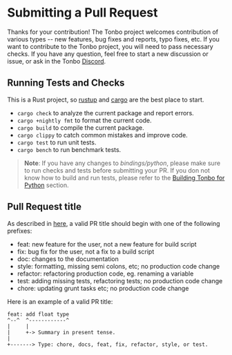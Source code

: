 # Submitting a Pull Request

Thanks for your contribution! The Tonbo project welcomes contribution of various types -- new features, bug fixes and reports, typo fixes, etc. If you want to contribute to the Tonbo project, you will need to pass necessary checks. If you have any question, feel free to start a new discussion or issue, or ask in the Tonbo [Discord](https://discord.gg/j27XVFVmJM).

## Running Tests and Checks
This is a Rust project, so [rustup](https://rustup.rs/) and [cargo](https://doc.rust-lang.org/cargo/) are the best place to start.

- `cargo check` to analyze the current package and report errors.
- `cargo +nightly fmt` to format the current code.
- `cargo build` to compile the current package.
- `cargo clippy` to catch common mistakes and improve code.
- `cargo test` to run unit tests.
- `cargo bench` to run benchmark tests.


> **Note**: If you have any changes to *bindings/python*, please make sure to run checks and tests before submitting your PR. If you don not know how to build and  run tests, please refer to the [Building Tonbo for Python](./build.md#building-tonbo-for-python) section.

## Pull Request title
As described in [here](https://gist.github.com/joshbuchea/6f47e86d2510bce28f8e7f42ae84c716), a valid PR title should begin with one of the following prefixes:
- feat: new feature for the user, not a new feature for build script
- fix: bug fix for the user, not a fix to a build script
- doc: changes to the documentation
- style: formatting, missing semi colons, etc; no production code change
- refactor: refactoring production code, eg. renaming a variable
- test: adding missing tests, refactoring tests; no production code change
- chore: updating grunt tasks etc; no production code change

Here is an example of a valid PR title:
```
feat: add float type
^--^  ^------------^
|     |
|     +-> Summary in present tense.
|
+-------> Type: chore, docs, feat, fix, refactor, style, or test.
```
